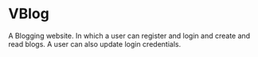 # VBlog
A Blogging website. In which a user can register and login and create and read blogs. A user can also update login credentials.